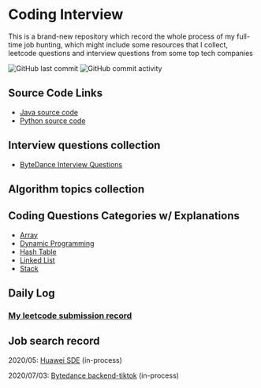 # Coding Interview
This is a brand-new repository which record the whole process of my full-time job hunting, which might include some resources that I collect, leetcode questions and interview questions from some top tech companies

![GitHub last commit](https://img.shields.io/github/last-commit/weilingao/movie-website)
![GitHub commit activity](https://img.shields.io/github/commit-activity/w/weilingao/movie-website)

## Source Code Links
- [Java source code](interview_code/java_src)
- [Python source code](interview_code/python_src)
## Interview questions collection
- [ByteDance Interview Questions](interview_questions/ByteDance_backend.md)
## Algorithm topics collection
## Coding Questions Categories w/ Explanations
- [Array](interview_code/Array.md)
- [Dynamic Programming](interview_code/Dynamic_Programming.md)
- [Hash Table](interview_code/Hash_Table.md)
- [Linked List](interview_code/Linked_List.md)
- [Stack](interview_code/Stack.md)


## Daily Log
### [My leetcode submission record](https://leetcode-cn.com/u/weilin_g/)

## Job search record
2020/05: [Huawei SDE](http://career.huawei.com/reccampportal/portal5/campus-recruitment-detail.html?jobId=96297) (in-process)

2020/07/03: [Bytedance backend-tiktok](https://job.bytedance.com/campus/position/detail/6835619069605972237) (in-process)